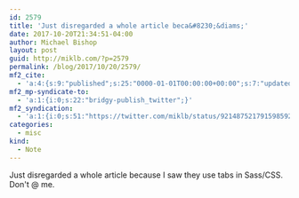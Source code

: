 ```yaml
---
id: 2579
title: 'Just disregarded a whole article beca&#8230;&diams;'
date: 2017-10-20T21:34:51-04:00
author: Michael Bishop
layout: post
guid: http://miklb.com/?p=2579
permalink: /blog/2017/10/20/2579/
mf2_cite:
  - 'a:4:{s:9:"published";s:25:"0000-01-01T00:00:00+00:00";s:7:"updated";s:25:"0000-01-01T00:00:00+00:00";s:8:"category";a:1:{i:0;s:0:"";}s:6:"author";a:0:{}}'
mf2_mp-syndicate-to:
  - 'a:1:{i:0;s:22:"bridgy-publish_twitter";}'
mf2_syndication:
  - 'a:1:{i:0;s:51:"https://twitter.com/miklb/status/921487521791598592";}'
categories:
  - misc
kind:
  - Note
---
```

Just disregarded a whole article because I saw they use tabs in Sass/CSS. Don't @ me.